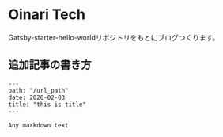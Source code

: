 # Oinari Tech

Gatsby-starter-hello-worldリポジトリをもとにブログつくります。

## 追加記事の書き方

```
---
path: "/url_path"
date: 2020-02-03
title: "this is title"
---

Any markdown text

```
